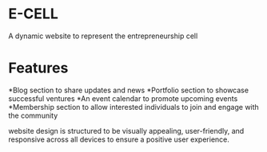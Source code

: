 # E-CELL
A dynamic website to represent the entrepreneurship cell

# Features
  *Blog section to share updates and news
  *Portfolio section to showcase successful ventures 
  *An event calendar to promote upcoming events
  *Membership section to allow interested individuals to join and engage with the community

website design is structured to be visually appealing, user-friendly, and responsive across all devices to ensure a positive user experience.
